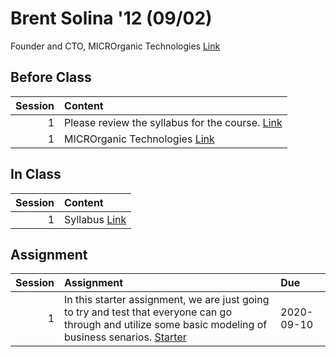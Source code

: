 Brent Solina '12 (09/02)
============================

Founder and CTO, MICROrganic Technologies [Link](../../sessions/session1)

## Before Class

|   Session | Content                                                                                                    |
|----------:|:-----------------------------------------------------------------------------------------------------------|
|         1 | Please review the syllabus for the course.  [Link](https://rpi.box.com/s/ldy9h2bfaz00gek5a9cotyz21sboab95) |
|         1 | MICROrganic Technologies [Link](https://www.microrganictech.com/)                                          |


## In Class

|   Session | Content                                                                 |
|----------:|:------------------------------------------------------------------------|
|         1 | Syllabus [Link](https://rpi.box.com/s/h23poh51rmrkk61zgniu3vsi26nmriyo) |


## Assignment

|   Session | Assignment                                                                                                                                                                                                         | Due        |
|----------:|:-------------------------------------------------------------------------------------------------------------------------------------------------------------------------------------------------------------------|:-----------|
|         1 | In this starter assignment, we are just going to try and test that everyone can go through and utilize some basic modeling of business senarios. [Starter](https://rpi.box.com/s/ldy9h2bfaz00gek5a9cotyz21sboab95) | 2020-09-10 |

